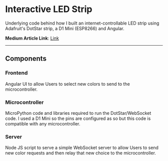 # Interactive LED Strip
Underlying code behind how I built an internet-controllable LED strip using Adafruit's DotStar strip, a D1 Mini (ESP8266) and Angular.

**Medium Article Link**: [Link](#TODO)

---

## Components

### Frontend
Angular UI to allow Users to select new colors to send to the microcontroller.

### Microcontroller
MicroPython code and libraries required to run the DotStar/WebSocket code. I used a D1 Mini so the pins are configured as so but this code is compatible with any microcontroller.

### Server
Node JS script to serve a simple WebSocket server to allow Users to send new color requests and then relay that new choice to the microcontroller.